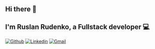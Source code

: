 ## Hi there 👋

## I'm Ruslan Rudenko, a Fullstack developer 💻

[![Github](https://img.shields.io/badge/-Github-000?style=flat&logo=Github&logoColor=white)](https://github.com/rudenkoRD)
[![Linkedin](https://img.shields.io/badge/-LinkedIn-blue?style=flat&logo=Linkedin&logoColor=white)](https://www.linkedin.com/in/ruslan-rudenko-11a442215/)
[![Gmail](https://img.shields.io/badge/-Gmail-c14438?style=flat&logo=Gmail&logoColor=white)](mailto:rudenkoruslan846@gmail.com)
